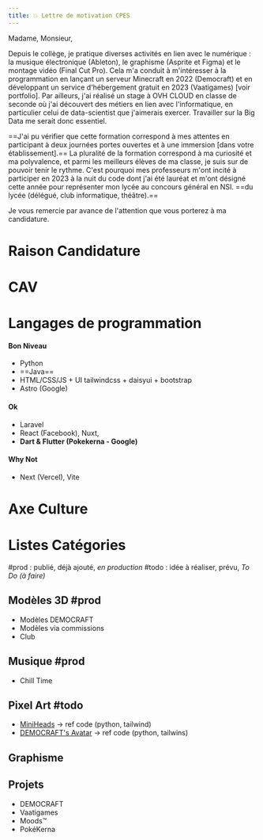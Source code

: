 ```yaml
---
title: 💥 Lettre de motivation CPES
---
```

Madame, Monsieur,

Depuis le collège, je pratique diverses activités en lien avec le numérique : la musique électronique (Ableton), le graphisme (Asprite et Figma) et le montage vidéo (Final Cut Pro). Cela m'a conduit à m'intéresser à la programmation en lançant un serveur Minecraft en 2022 (Democraft) et en développant un service d'hébergement gratuit en 2023 (Vaatigames) [voir portfolio]. Par ailleurs, j'ai réalisé un stage à OVH CLOUD en classe de seconde où j'ai découvert des métiers en lien avec l'informatique, en particulier celui de data-scientist que j'aimerais exercer. Travailler sur la Big Data me serait donc essentiel.

==J'ai pu vérifier que cette formation correspond à mes attentes en participant à deux journées portes ouvertes et à une immersion [dans votre établissement].== La pluralité de la formation correspond à ma curiosité et ma polyvalence, et parmi les meilleurs élèves de ma classe, je suis sur de pouvoir tenir le rythme. C'est pourquoi mes professeurs m'ont incité à participer en 2023 à la nuit du code dont j'ai été lauréat et m'ont désigné cette année pour représenter mon lycée au concours général en NSI. ==du lycée (délégué, club informatique, théâtre).==

Je vous remercie par avance de l'attention que vous porterez à ma candidature.



# Raison Candidature
# CAV
# Langages de programmation
#### Bon Niveau
- Python
- ==Java==
- HTML/CSS/JS + UI tailwindcss + daisyui + bootstrap
- Astro (Google)
#### Ok
- Laravel
- React (Facebook), Nuxt,
- **Dart & Flutter (Pokekerna - Google)**
#### Why Not
-  Next (Vercel), Vite

# Axe Culture


# Listes Catégories
#prod : publié, déjà ajouté, *en production*
#todo : idée à réaliser, prévu, *To Do (à faire)*
## Modèles 3D #prod
- Modèles DEMOCRAFT
- Modèles via commissions
- Club
## Musique #prod
- Chill Time
## Pixel Art #todo
- [MiniHeads](https://heads.vaatigames.ovh) -> ref code (python, tailwind)
- [DEMOCRAFT's Avatar](https://avatar.dreamclouds.fr) -> ref code (python, tailwins)
## Graphisme
## Projets
- DEMOCRAFT
- Vaatigames
- Moods™
- PokéKerna